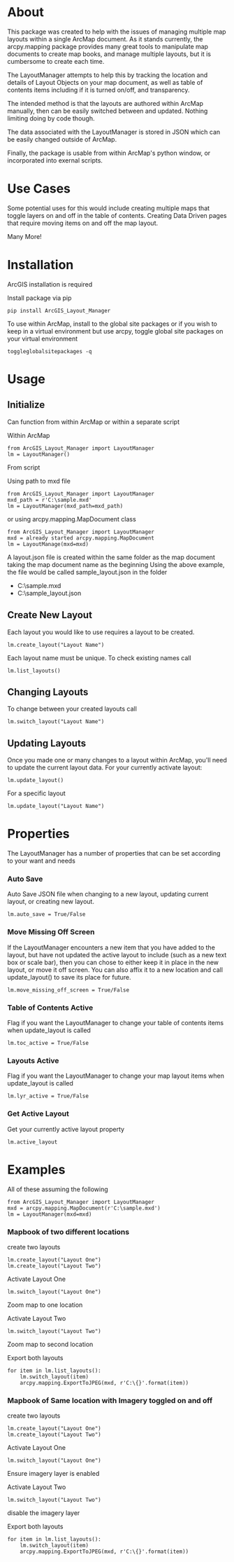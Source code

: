 # About
This package was created to help with the issues of managing multiple map layouts within a single ArcMap document. 
As it stands currently, the arcpy.mapping package provides many great tools to manipulate map documents to create map books, and manage multiple layouts, but it is cumbersome to create each time.

The LayoutManager attempts to help this by tracking the location and details of Layout Objects on your map document, as well as table of contents items including if it is turned on/off, and transparency.

The intended method is that the layouts are authored within ArcMap manually, then can be easily switched between and updated. Nothing limiting doing by code though.

The data associated with the LayoutManager is stored in JSON which can be easily changed outside of ArcMap.

Finally, the package is usable from within ArcMap's python window, or incorporated into exernal scripts.

# Use Cases

Some potential uses for this would include creating multiple maps that toggle layers on and off in the table of contents.
Creating Data Driven pages that require moving items on and off the map layout.

Many More!

# Installation
ArcGIS installation is required

Install package via pip

    pip install ArcGIS_Layout_Manager
    
To use within ArcMap, install to the global site packages or if you wish to keep in a virtual environment but use arcpy, toggle global site packages on your virtual environment

    toggleglobalsitepackages -q
    
    
# Usage

## Initialize
Can function from within ArcMap or within a separate script

Within ArcMap

    from ArcGIS_Layout_Manager import LayoutManager
    lm = LayoutManager()

From script

Using path to mxd file

    from ArcGIS_Layout_Manager import LayoutManager
    mxd_path = r'C:\sample.mxd'
    lm = LayoutManager(mxd_path=mxd_path)
    
or using arcpy.mapping.MapDocument class

    from ArcGIS_Layout_Manager import LayoutManager
    mxd = already started arcpy.mapping.MapDocument
    lm = LayoutManage(mxd=mxd)

A layout.json file is created within the same folder as the map document taking the map document name as the beginning
Using the above example, the file would be called sample_layout.json in the folder

* C:\sample.mxd
* C:\sample_layout.json

## Create New Layout

Each layout you would like to use requires a layout to be created.

    lm.create_layout("Layout Name")

Each layout name must be unique. To check existing names call

    lm.list_layouts()
    
## Changing Layouts

To change between your created layouts call

    lm.switch_layout("Layout Name")
    
## Updating Layouts

Once you made one or many changes to a layout within ArcMap, you'll need to update the current layout data.
For your currently activate layout:

    lm.update_layout()
    
For a specific layout

    lm.update_layout("Layout Name")

# Properties

The LayoutManager has a number of properties that can be set according to your want and needs

### Auto Save
Auto Save JSON file when changing to a new layout, updating current layout, or creating new layout.
    
    lm.auto_save = True/False
    
### Move Missing Off Screen
If the LayoutManager encounters a new item that you have added to the layout, but have not updated the active layout to include (such as a new text box or scale bar), then you can chose to either keep it in place in the new layout, or move it off screen.
You can also affix it to a new location and call update_layout() to save its place for future.

    lm.move_missing_off_screen = True/False

### Table of Contents Active
Flag if you want the LayoutManager to change your table of contents items when update_layout is called

    lm.toc_active = True/False
    
### Layouts Active
Flag if you want the LayoutManager to change your map layout items when update_layout is called

    lm.lyr_active = True/False
    
### Get Active Layout
Get your currently active layout property

    lm.active_layout
    
# Examples

All of these assuming the following

    from ArcGIS_Layout_Manager import LayoutManager
    mxd = arcpy.mapping.MapDocument(r'C:\sample.mxd')
    lm = LayoutManager(mxd=mxd)

### Mapbook of two different locations

create two layouts

    lm.create_layout("Layout One")
    lm.create_layout("Layout Two")

Activate Layout One

    lm.switch_layout("Layout One")

Zoom map to one location

Activate Layout Two

    lm.switch_layout("Layout Two")
    
Zoom map to second location

Export both layouts

    for item in lm.list_layouts():
        lm.switch_layout(item)
        arcpy.mapping.ExportToJPEG(mxd, r'C:\{}'.format(item))
        
### Mapbook of Same location with Imagery toggled on and off

create two layouts

    lm.create_layout("Layout One")
    lm.create_layout("Layout Two")

Activate Layout One

    lm.switch_layout("Layout One")
  
Ensure imagery layer is enabled

Activate Layout Two

    lm.switch_layout("Layout Two")
    
disable the imagery layer

Export both layouts

    for item in lm.list_layouts():
        lm.switch_layout(item)
        arcpy.mapping.ExportToJPEG(mxd, r'C:\{}'.format(item))
